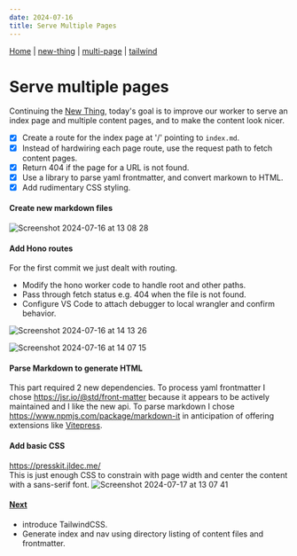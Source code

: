 ```yaml
---
date: 2024-07-16
title: Serve Multiple Pages
---
```

[Home](/) | [new-thing](new-thing) | [multi-page](multi-page) | [tailwind](tailwind)

# Serve multiple pages

Continuing the [New Thing](new-thing), today's goal is to improve our worker to serve an index page and multiple content pages, and to make the content look nicer.

- [x] Create a route for the index page at '/' pointing to `index.md`.
- [x] Instead of hardwiring each page route, use the request path to fetch content pages.
- [x] Return 404 if the page for a URL is not found.
- [x] Use a library to parse yaml frontmatter, and convert markown to HTML.
- [x] Add rudimentary CSS styling.

#### Create new markdown files
![Screenshot 2024-07-16 at 13 08 28](https://github.com/user-attachments/assets/32ea520a-2e12-489a-b003-77f6ab89e9d8)

#### Add Hono routes
For the first commit we just dealt with routing.

- Modify the hono worker code to handle root and other paths.
- Pass through fetch status e.g. 404 when the file is not found.
- Configure VS Code to attach debugger to local wrangler and confirm behavior.

![Screenshot 2024-07-16 at 14 13 26](https://github.com/user-attachments/assets/feb798c2-16bc-43fd-b1e2-0421550b4f2e)

![Screenshot 2024-07-16 at 14 07 15](https://github.com/user-attachments/assets/38331b9d-f9a4-47af-be30-e65eb4e282c2)

#### Parse Markdown to generate HTML
This part required 2 new dependencies. To process yaml frontmatter I chose https://jsr.io/@std/front-matter because it appears to be actively maintained and I like the new api. To parse markdown I chose https://www.npmjs.com/package/markdown-it in anticipation of offering extensions like [Vitepress](https://vitepress.dev/guide/markdown).

#### Add basic CSS
https://presskit.jldec.me/  
This is just enough CSS to constrain with page width and center the content with a sans-serif font. 
![Screenshot 2024-07-17 at 13 07 41](https://github.com/user-attachments/assets/d43e5f3f-3d29-485d-882f-11a64c997213)

#### [Next](tailwind)
- introduce TailwindCSS.
- Generate index and nav using directory listing of content files and frontmatter.  
